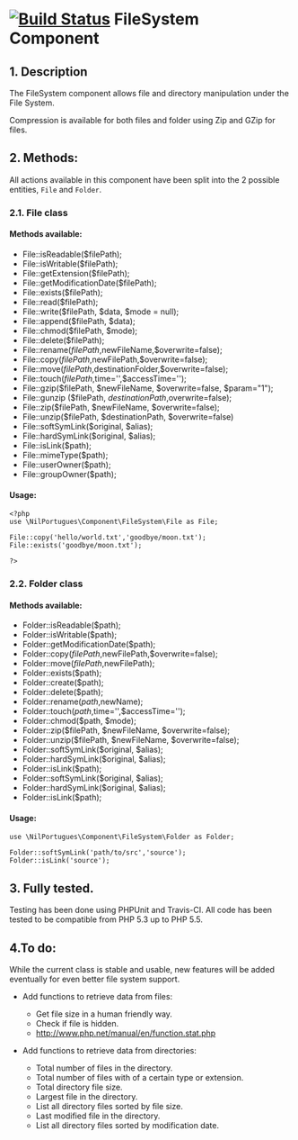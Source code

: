 # [![Build Status](https://travis-ci.org/sonrisa/filesystem-component.png?branch=master)](https://travis-ci.org/sonrisa/filesystem-component) FileSystem Component

## 1. Description
The FileSystem component allows file and directory manipulation under the File System.

Compression is available for both files and folder using Zip and GZip for files.

## 2. Methods:
All actions available in this component have been split into the 2 possible entities, `File` and `Folder`.

### 2.1. File class

#### Methods available:
- File::isReadable($filePath);
- File::isWritable($filePath);
- File::getExtension($filePath);
- File::getModificationDate($filePath);
- File::exists($filePath);
- File::read($filePath);
- File::write($filePath, $data, $mode = null);
- File::append($filePath, $data);
- File::chmod($filePath, $mode);
- File::delete($filePath);
- File::rename($filePath,$newFileName,$overwrite=false);
- File::copy($filePath,$newFilePath,$overwrite=false);
- File::move($filePath,$destinationFolder,$overwrite=false);
- File::touch($filePath,$time='',$accessTime='');
- File::gzip($filePath, $newFileName, $overwrite=false, $param="1");
- File::gunzip ($filePath, $destinationPath,$overwrite=false);
- File::zip($filePath, $newFileName, $overwrite=false);
- File::unzip($filePath, $destinationPath, $overwrite=false)
- File::softSymLink($original, $alias);
- File::hardSymLink($original, $alias);
- File::isLink($path);
- File::mimeType($path);
- File::userOwner($path);
- File::groupOwner($path);

#### Usage:
```
<?php
use \NilPortugues\Component\FileSystem\File as File;

File::copy('hello/world.txt','goodbye/moon.txt');
File::exists('goodbye/moon.txt');

?>
```

### 2.2. Folder class
#### Methods available:
- Folder::isReadable($path);
- Folder::isWritable($path);
- Folder::getModificationDate($path);
- Folder::copy($filePath,$newFilePath,$overwrite=false);
- Folder::move($filePath,$newFilePath);
- Folder::exists($path);
- Folder::create($path);
- Folder::delete($path);
- Folder::rename($path,$newName);
- Folder::touch($path,$time='',$accessTime='');
- Folder::chmod($path, $mode);
- Folder::zip($filePath, $newFileName, $overwrite=false);
- Folder::unzip($filePath, $newFileName, $overwrite=false);
- Folder::softSymLink($original, $alias);
- Folder::hardSymLink($original, $alias);
- Folder::isLink($path);
- Folder::softSymLink($original, $alias);
- Folder::hardSymLink($original, $alias);
- Folder::isLink($path);

#### Usage:
```
use \NilPortugues\Component\FileSystem\Folder as Folder;

Folder::softSymLink('path/to/src','source');
Folder::isLink('source');
```


## 3. Fully tested.
Testing has been done using PHPUnit and Travis-CI. All code has been tested to be compatible from PHP 5.3 up to PHP 5.5.


## 4.To do:
While the current class is stable and usable, new features will be added eventually for even better file system support.

- Add functions to retrieve data from files:
    - Get file size in a human friendly way.
    - Check if file is hidden.
    - http://www.php.net/manual/en/function.stat.php

- Add functions to retrieve data from directories:
    - Total number of files in the directory.
    - Total number of files with of a certain type or extension.
    - Total directory file size.
    - Largest file in the directory.
    - List all directory files sorted by file size.
    - Last modified file  in the directory.
    - List all directory files sorted by modification date.    
